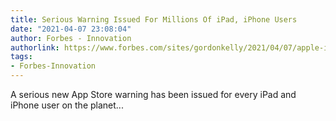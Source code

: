 ```yaml
---
title: Serious Warning Issued For Millions Of iPad, iPhone Users
date: "2021-04-07 23:08:04"
author: Forbes - Innovation
authorlink: https://www.forbes.com/sites/gordonkelly/2021/04/07/apple-iphone-ipad-app-store-scam-warning-new-iphone-problem/
tags:
- Forbes-Innovation
---
```

A serious new App Store warning has been issued for every iPad and iPhone user on the planet...